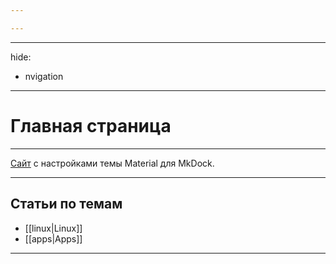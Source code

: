 ```yaml
---

---
```

---
hide:
  - nvigation
---
# Главная страница
***
[Сайт](https://squidfunk.github.io/mkdocs-material/) с настройками темы Material для MkDock.
***
## Статьи по темам

- [[linux|Linux]]
- [[apps|Apps]]
***
